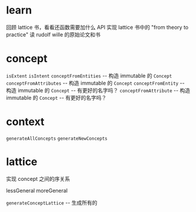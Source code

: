 # learn

回顾 lattice 书，看看还函数需要加什么 API
实现 lattice 书中的 "from theory to practice"
读 rudolf wille 的原始论文和书

# concept

`isExtent`
`isIntent`
`conceptFromEntities` -- 构造 immutable 的 `Concept`
`conceptFromAttributes` -- 构造 immutable 的 `Concept`
`conceptFromEntity` -- 构造 immutable 的 `Concept` -- 有更好的名字吗？
`conceptFromAttribute` -- 构造 immutable 的 `Concept` -- 有更好的名字吗？

# context

`generateAllConcepts`
`generateNewConcepts`

# lattice

实现 concept 之间的序关系

lessGeneral
moreGeneral

`generateConceptLattice` -- 生成所有的

